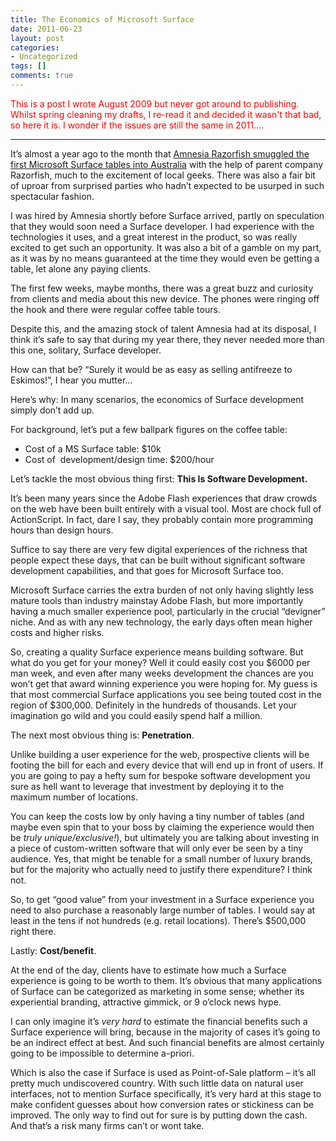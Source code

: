 ```yaml
---
title: The Economics of Microsoft Surface
date: 2011-06-23
layout: post
categories:
- Uncategorized
tags: []
comments: true
---
```


<span style="color: #339966;"><span style="color: #ff0000;">This is a post I wrote August 2009 but never got around to publishing. Whilst spring cleaning my drafts, I re-read it and decided it wasn't that bad, so here it is. I wonder if the issues are still the same in 2011....</span></span>

--------------------

It’s almost a year ago to the month that [Amnesia Razorfish smuggled the first Microsoft Surface tables into Australia](http://amnesiablog.wordpress.com/2008/08/19/unboxing-australias-first-microsoft-surface-table/) with the help of parent company Razorfish, much to the excitement of local geeks. There was also a fair bit of uproar from surprised parties who hadn’t expected to be usurped in such spectacular fashion.

I was hired by Amnesia shortly before Surface arrived, partly on speculation that they would soon need a Surface developer. I had experience with the technologies it uses, and a great interest in the product, so was really excited to get such an opportunity. It was also a bit of a gamble on my part, as it was by no means guaranteed at the time they would even be getting a table, let alone any paying clients.

The first few weeks, maybe months, there was a great buzz and curiosity from clients and media about this new device. The phones were ringing off the hook and there were regular coffee table tours.

Despite this, and the amazing stock of talent Amnesia had at its disposal, I think it’s safe to say that during my year there, they never needed more than this one, solitary, Surface developer.

How can that be? “Surely it would be as easy as selling antifreeze to Eskimos!”, I hear you mutter…

Here’s why: In many scenarios, the economics of Surface development simply don’t add up.

For background, let’s put a few ballpark figures on the coffee table:

- Cost of a MS Surface table: $10k
- Cost of  development/design time: $200/hour

Let’s tackle the most obvious thing first: **This Is Software Development.**

It’s been many years since the Adobe Flash experiences that draw crowds on the web have been built entirely with a visual tool. Most are chock full of ActionScript. In fact, dare I say, they probably contain more programming hours than design hours.

Suffice to say there are very few digital experiences of the richness that people expect these days, that can be built without significant software development capabilities, and that goes for Microsoft Surface too.

Microsoft Surface carries the extra burden of not only having slightly less mature tools than industry mainstay Adobe Flash, but more importantly having a much smaller experience pool, particularly in the crucial “devigner” niche. And as with any new technology, the early days often mean higher costs and higher risks.

So, creating a quality Surface experience means building software. But what do you get for your money? Well it could easily cost you $6000 per man week, and even after many weeks development the chances are you won’t get that award winning experience you were hoping for. My guess is that most commercial Surface applications you see being touted cost in the region of $300,000. Definitely in the hundreds of thousands. Let your imagination go wild and you could easily spend half a million.

The next most obvious thing is: **Penetration**.

Unlike building a user experience for the web, prospective clients will be footing the bill for each and every device that will end up in front of users. If you are going to pay a hefty sum for bespoke software development you sure as hell want to leverage that investment by deploying it to the maximum number of locations.

You can keep the costs low by only having a tiny number of tables (and maybe even spin that to your boss by claiming the experience would then be *truly unique/exclusive!*), but ultimately you are talking about investing in a piece of custom-written software that will only ever be seen by a tiny audience. Yes, that might be tenable for a small number of luxury brands, but for the majority who actually need to justify there expenditure? I think not.

So, to get “good value” from your investment in a Surface experience you need to also purchase a reasonably large number of tables. I would say at least in the tens if not hundreds (e.g. retail locations). There’s $500,000 right there.

Lastly: **Cost/benefit**.

At the end of the day, clients have to estimate how much a Surface experience is going to be worth to them. It’s obvious that many applications of Surface can be categorized as marketing in some sense; whether its experiential branding, attractive gimmick, or 9 o’clock news hype.

I can only imagine it’s *very hard* to estimate the financial benefits such a Surface experience will bring, because in the majority of cases it’s going to be an indirect effect at best. And such financial benefits are almost certainly going to be impossible to determine a-priori.

Which is also the case if Surface is used as Point-of-Sale platform – it’s all pretty much undiscovered country. With such little data on natural user interfaces, not to mention Surface specifically, it’s very hard at this stage to make confident guesses about how conversion rates or stickiness can be improved. The only way to find out for sure is by putting down the cash. And that’s a risk many firms can’t or wont take.